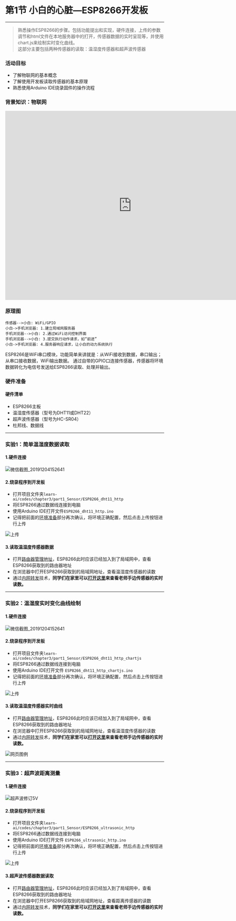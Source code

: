 # 第1节 小白的心脏—ESP8266开发板

---

> 熟悉操作ESP8266的步骤。包括功能提出和实现，硬件连接，上传的参数调节和html文件在本地服务器中的打开，传感器数据的实时呈现等，并使用chart.js来绘制实时变化曲线。  
这部分主要包括两种传感器的读取：温湿度传感器和超声波传感器

### 活动目标

- 了解物联网的基本概念
- 了解使用开发板读取传感器的基本原理
- 熟悉使用Arduino IDE烧录固件的操作流程

### 背景知识：物联网

<center><iframe src="https://player.bilibili.com/player.html?aid=46814591&cid=82000363&page=1" width="800" height="600" scrolling="no" border="0" frameborder="no" framespacing="0" allowfullscreen="true"> </iframe></center>

### 原理图

``` sequence
传感器-->小白: WiFi/GPIO
小白->手机浏览器: 1.建立局域网服务器
手机浏览器-->小白: 2.通过WiFi访问控制界面
手机浏览器-->小白: 3.提交执行动作请求，如“前进”
小白->手机浏览器: 4.服务器响应请求，让小白的动力系统执行
```

ESP8266是WiFi串口模块，功能简单来讲就是：从WiFi接收到数据，串口输出；从串口接收数据，WiFi输出数据。
通过自带的GPIO口连接传感器，传感器将环境数据转化为电信号发送给ESP8266读取、处理并输出。

### 硬件准备

#### 硬件清单

- ESP8266主板
- 温湿度传感器（型号为DHT11或DHT22）
- 超声波传感器（型号为HC-SR04）
- 杜邦线、数据线

---

### 实验1：简单温湿度数据读取

#### 1.硬件连接

![微信截图_20191204152641](https://md.hass.live/%E5%BE%AE%E4%BF%A1%E6%88%AA%E5%9B%BE_20191204152641.png)

#### 2.烧录程序到开发板

- 打开项目文件夹`learn-ai/codes/chapter3/part1_Sensor/ESP8266_dht11_http`  
- 将ESP8266通过数据线连接到电脑  
- 使用Arduino IDE打开文件`ESP8266_dht11_http.ino`  
- 记得把前面的[环境准备](#setup-2)部分再次确认，将环境正确配置，然后点击上传按钮进行上传  

![上传](https://md.hass.live/niji/2019-05-08-Xnip2019-05-08_10-15-02.png?imageView2/0/interlace/1/q/46|imageslim)

#### 3.读取温湿度传感器数据

- 打开[路由器管理地址](http://192.168.123.1)，ESP8266此时应该已经加入到了局域网中，查看ESP8266获取到的路由器地址  
- 在浏览器中打开ESP8266获取到的局域网地址，查看温湿度传感器的读数  
- 通过[内网转发](https://github.com/fatedier/frp/blob/master/README_zh.md)技术，**同学们在家里可以[打开这里](http://hass.live:9031)来查看老师手边传感器的实时读数。**

---

### 实验2：温湿度实时变化曲线绘制

#### 1.硬件连接

![微信截图_20191204152641](https://md.hass.live/%E5%BE%AE%E4%BF%A1%E6%88%AA%E5%9B%BE_20191204152641.png)

#### 2.烧录程序到开发板

- 打开项目文件夹`learn-ai/codes/chapter3/part1_Sensor/ESP8266_dht11_http_chartjs`  
- 将ESP8266通过数据线连接到电脑  
- 使用Arduino IDE打开文件 `ESP8266_dht11_http_chartjs.ino`  
- 记得把前面的[环境准备](#setup-2)部分再次确认，将环境正确配置，然后点击上传按钮进行上传  

![上传](https://md.hass.live/niji/2019-05-08-Xnip2019-05-08_10-15-02.png?imageView2/0/interlace/1/q/46|imageslim)

#### 3.读取温湿度传感器实时曲线

- 打开[路由器管理地址](http://192.168.123.1)，ESP8266此时应该已经加入到了局域网中，查看ESP8266获取到的路由器地址  
- 在浏览器中打开ESP8266获取到的局域网地址，查看温湿度传感器的读数  
- 通过[内网转发](https://github.com/fatedier/frp/blob/master/README_zh.md)技术，**同学们在家里可以[打开这里](http://hass.live:9032)来查看老师手边传感器的实时读数。**

![网页图例](https://md.hass.live/niji/2019-05-08-Xnip2019-05-08_10-13-13.png?imageView2/0/interlace/1/q/46|imageslim)

---

### 实验3：超声波距离测量

#### 1.硬件连接

![超声波修订5V](https://md.hass.live/niji/2019-12-03-Xnip2019-12-03_19-50-38.png)

#### 2.烧录程序到开发板

- 打开项目文件夹`learn-ai/codes/chapter3/part1_Sensor/ESP8266_ultrasonic_http`  
- 将ESP8266通过数据线连接到电脑  
- 使用Arduino IDE打开文件 `ESP8266_ultrasonic_http.ino`  
- 记得把前面的[环境准备](#setup-2)部分再次确认，将环境正确配置，然后点击上传按钮进行上传  

![上传](https://md.hass.live/niji/2019-05-08-Xnip2019-05-08_10-15-02.png?imageView2/0/interlace/1/q/46|imageslim)

#### 3.超声波传感器数据读取

- 打开[路由器管理地址](http://192.168.123.1)，ESP8266此时应该已经加入到了局域网中，查看ESP8266获取到的路由器地址  
- 在浏览器中打开ESP8266获取到的局域网地址，查看距离传感器的读数  
- 通过[内网转发](https://github.com/fatedier/frp/blob/master/README_zh.md)技术，**同学们在家里可以[打开这里](http://hass.live:9033)来查看老师手边传感器的实时读数。**
